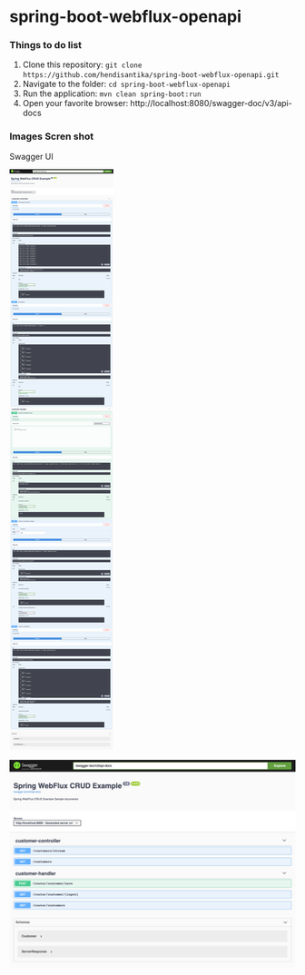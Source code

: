 # spring-boot-webflux-openapi

### Things to do list

1. Clone this repository: `git clone https://github.com/hendisantika/spring-boot-webflux-openapi.git`
2. Navigate to the folder: `cd spring-boot-webflux-openapi`
3. Run the application: `mvn clean spring-boot:run`
4. Open your favorite browser: http://localhost:8080/swagger-doc/v3/api-docs

### Images Scren shot

Swagger UI

![Swagger UI](img/Swagger%20UI.png "Swagger UI")

![Swagger UI](img/Swagger%20UI1.png "Swagger UI")
